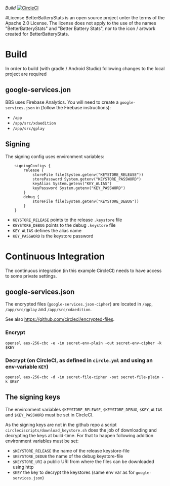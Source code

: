 *Build* [![CircleCI](https://circleci.com/gh/asksven/BetterBatteryStats/tree/master.svg?style=svg)](https://circleci.com/gh/asksven/BetterBatteryStats/tree/master)

#License
BetterBatteryStats is an open source project unter the terms of the Apache 2.0 License. The license does not apply to the use of the names "BetterBatteryStats" and "Better Battery Stats", nor to the icon / artwork created for BetterBatteryStats. 

# Build
In order to build (with gradle / Android Studio) following changes to the local project are required

## google-services.jon
BBS uses Firebase Analytics. You will need to create a `google-services.json` in (follow the Firebase instructions):
- `/app`
- `/app/src/xdaedition`
- `/app/src/gplay`

## Signing

The signing config uses environment variables:
```
    signingConfigs {
        release {
            storeFile file(System.getenv("KEYSTORE_RELEASE"))
            storePassword System.getenv("KEYSTORE_PASSWORD")
            keyAlias System.getenv("KEY_ALIAS")
            keyPassword System.getenv("KEY_PASSWORD")
        }
        debug {
            storeFile file(System.getenv("KEYSTORE_DEBUG"))
        }
    }
```

- `KEYSTORE_RELEASE` points to the release `.keystore` file
- `KEYSTORE_DEBUG` points to the debug `.keystore` file
- `KEY_ALIAS`  defines the alias name
- `KEY_PASSWORD` is the keystore password


 
# Continuous Integration

The continuous integration (in this example CircleCI) needs to have access to some private settings.

## google-services.json

The encrypted files (`google-services.json-cipher`) are located in `/app`, `/app/src/gplay` and `/app/src/xdaedition`.

See also https://github.com/circleci/encrypted-files.

### Encrypt

`openssl aes-256-cbc -e -in secret-env-plain -out secret-env-cipher -k $KEY`

### Decrypt (on CircleCI, as defined in `circle.yml` and using an env-variable `KEY`)

`openssl aes-256-cbc -d -in secret-file-cipher -out secret-file-plain -k $KEY`

## The signing keys

The environment variables `$KEYSTORE_RELEASE`, `$KEYSTORE_DEBUG`, `$KEY_ALIAS` and `$KEY_PASSWORD` must be set in CircleCI.

As the signing keys are not in the github repo a script `circleciscripts/download_keystore.sh` does the job of downloading and decrypting the keys at build-time.
For that to happen following addition environment variables must be set:
- `$KEYSTORE_RELEASE` the name of the release keystore-file
- `$KEYSTORE_DEDUB` the name of the debug keystore-file
- `$KEYSTORE_URI` a public URI from where the files can be downloaded using http
- `$KEY` the key to decrypt the keystores (same env var as for `google-services.json`)

